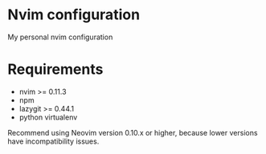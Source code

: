 # Nvim configuration

My personal nvim configuration

# Requirements

- nvim >= 0.11.3
- npm
- lazygit >= 0.44.1
- python virtualenv

Recommend using Neovim version 0.10.x or higher, because lower versions have incompatibility issues.
